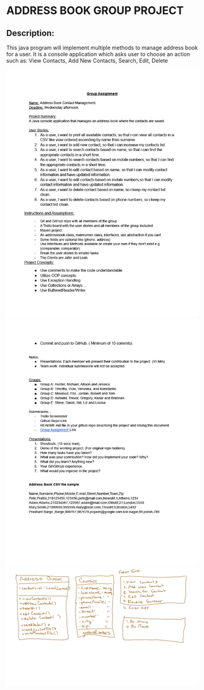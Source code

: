 # ADDRESS BOOK GROUP PROJECT
## Description:
This java program will implement multiple methods to manage address book for a user. It is a console application which asks user to choose an action such as: 
View Contacts, Add New Contacts, Search, Edit, Delete 

![](https://github.com/pplknomeasb/Address_Book_Contact_Method/blob/kedar/images/Group%20Assignment1024_1.jpg)
![](https://github.com/pplknomeasb/Address_Book_Contact_Method/blob/kedar/images/Group%20Assignment1024_2.jpg)
![](https://github.com/pplknomeasb/Address_Book_Contact_Method/blob/kedar/images/whiteboard.png)
